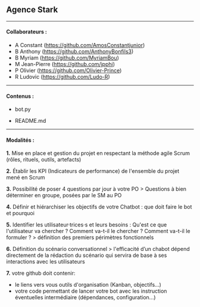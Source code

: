 ## Agence Stark
_______________________________________________________

#### Collaborateurs : 

  - A Constant (https://github.com/AmosConstantjunior)
  - B Anthony (https://github.com/AnthonyBonfils3)
  - B Myriam (https://github.com/MyriamBou)
  - M Jean-Pierre (https://github.com/jpphi)
  - P Olivier (https://github.com/Olivier-Prince)
  - R Ludovic (https://github.com/Ludo-R)

_______________________________________________________
  
#### Contenus : 

  - bot.py

  - README.md

_______________________________________________________

#### Modalités :

  __1.__ Mise en place et gestion du projet en respectant la méthode agile Scrum (rôles, rituels, outils, artefacts)
  
  __2.__ Établir les KPI (Indicateurs de performance) de l'ensemble du projet mené en Scrum
  
  __3.__ Possibilité de poser 4 questions par jour à votre PO > Questions à bien déterminer en groupe, posées par le SM au PO
  
  __4.__ Définir et hiérarchiser les objectifs de votre Chatbot : que doit faire le bot et pourquoi
  
  __5.__ Identifier les utilisateur·trices·s et leurs besoins : Qu'est ce que l'utilisateur va chercher ? Comment va-t-il le chercher ? Comment va-t-il le formuler ? > définition des premiers périmètres fonctionnels
  
  __6.__ Définition du scénario conversationnel > l'efficacité d’un chabot dépend directement de la rédaction du scénario qui servira de base à ses interactions avec les utilisateurs
  
  __7.__ votre github doit contenir:
* le liens vers vous outils d'organisation (Kanban, objectifs...)
* votre code permettant de lancer votre bot avec les instruction éventuelles intermédiaire (dépendances,
configuration...)
 
